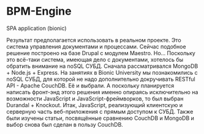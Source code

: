 BPM-Engine
==========

SPA application (bionic)

Результат предполагается использовать в реальном проекте.
Это система управления документами и процессами. Сейчас подобное решение построено на базе Drupal
с модулем Maestro. Но... Поскольку это всё-таки система, имеющая дело с документами, 
хотелось бы обратить внимание на noSQL СУБД.
Сначала рассматривался MongoDB  + Node.js + Express. На занятиях в Bionic University мы познакомились с noSQL СУБД, для которой не надо дополнительно докручивать RESTful API - Apache CouchDB. Её и выбрали. А поскольку 
планируется написать фронт-энд этого решения именно опираясь исключительно на возможности JavaScript и JavaScript-фреймворков, то был выбран Durandal + Knockout. Итак, JavaScript, реализующий клиентскую и серверную часть веб-приложения с прямым доступом к СУБД.
Также были изучены статьи, посвящённые сравнению CouchDB и MongoDB и выбор снова был сделан в пользу CouchDB.
